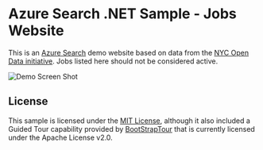 # Azure Search .NET Sample - Jobs Website
This is an <a href="http://azure.microsoft.com/en-us/services/search/">Azure Search</a> demo website based on data from the <a href="https://nycopendata.socrata.com/">NYC Open Data initiative</a>.  Jobs listed here should not be considered active.

![Demo Screen Shot](https://raw.githubusercontent.com/liamca/AzureSearchDemos/master/NYCJobs.NET/azure_search_jobs_demo.png)

## License
This sample is licensed under the [MIT License](http://opensource.org/licenses/MIT), although it also included a Guided Tour capability provided by [BootStrapTour](http://bootstraptour.com) that is currently  licensed under the Apache License v2.0.
